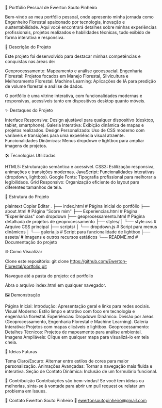 🌳 Portfólio Pessoal de Ewerton Souto Pinheiro

Bem-vindo ao meu portfólio pessoal, onde apresento minha jornada como Engenheiro Florestal apaixonado por tecnologia, inovação e sustentabilidade. 
Aqui você encontrará detalhes sobre minhas experiências profissionais, projetos realizados e habilidades técnicas, tudo exibido de forma interativa e responsiva.

📜 Descrição do Projeto

Este projeto foi desenvolvido para destacar minhas competências e conquistas nas áreas de:

Geoprocessamento: Mapeamento e análise geoespacial.
Engenharia Florestal: Projetos focados em Manejo Florestal, Silvicultura e Melhoramento Florestal.
Machine Learning: Aplicações de IA para predição de volume florestal e análise de dados.

O portfólio é uma vitrine interativa, com funcionalidades modernas e responsivas, acessíveis tanto em dispositivos desktop quanto móveis.

✨ Destaques do Projeto

Interface Responsiva: Design ajustável para qualquer dispositivo (desktop, tablet, smartphone).
Galeria Interativa: Exibição dinâmica de mapas e projetos realizados.
Design Personalizado: Uso de CSS moderno com variáveis e transições para uma experiência visual atraente.
Funcionalidades Dinâmicas: Menus dropdown e lightbox para ampliar imagens de projetos.

🛠️ Tecnologias Utilizadas

HTML5: Estruturação semântica e acessível.
CSS3: Estilização responsiva, animações e transições modernas.
JavaScript: Funcionalidades interativas (dropdown, lightbox).
Google Fonts: Tipografia profissional para melhorar a legibilidade.
Grid Responsivo: Organização eficiente do layout para diferentes tamanhos de tela.

📂 Estrutura do Projeto

plaintext
Copiar
Editar
.
├── index.html          # Página inicial do portfólio
├── about.html          # Página "Sobre mim"
├── Experiencias.html   # Página "Experiências" com dropdown
├── geoprocessamento.html # Página detalhada de projetos de geoprocessamento
├── styles/
│   └── style.css       # Arquivo CSS principal
├── scripts/
│   └── dropdown.js     # Script para menus dinâmicos
│   └── galeria.js      # Script para funcionalidade de lightbox
├── assets/             # Imagens e outros recursos estáticos
└── README.md           # Documentação do projeto

🌐 Como Visualizar

Clone este repositório:
git clone https://github.com/Ewerton-Florestal/portfolio.git

Navegue até a pasta do projeto:
cd portfolio

Abra o arquivo index.html em qualquer navegador.

🖼️ Demonstração

Página Inicial:
Introdução: Apresentação geral e links para redes sociais.
Visual Moderno: Estilo limpo e atrativo com foco em tecnologia e engenharia florestal.
Experiências:
Dropdown Dinâmico: Divisão por áreas (Geoprocessamento, Engenharia Florestal e Machine Learning).
Galeria Interativa: Projetos com mapas clicáveis e lightbox.
Geoprocessamento:
Detalhes Técnicos: Projetos de mapeamento para análise ambiental.
Imagens Ampliáveis: Clique em qualquer mapa para visualizá-lo em tela cheia.

🎨 Ideias Futuras

Tema Claro/Escuro: Alternar entre estilos de cores para maior personalização.
Animações Avançadas: Tornar a navegação mais fluida e interativa.
Seção de Contato Dinâmica: Inclusão de um formulário funcional.

🤝 Contribuição
Contribuições são bem-vindas! Se você tem ideias ou melhorias, sinta-se à vontade para abrir um pull request ou relatar um problema em Issues.

📧 Contato
Ewerton Souto Pinheiro
📧 ewertonsoutopinheiro@gmail.com

